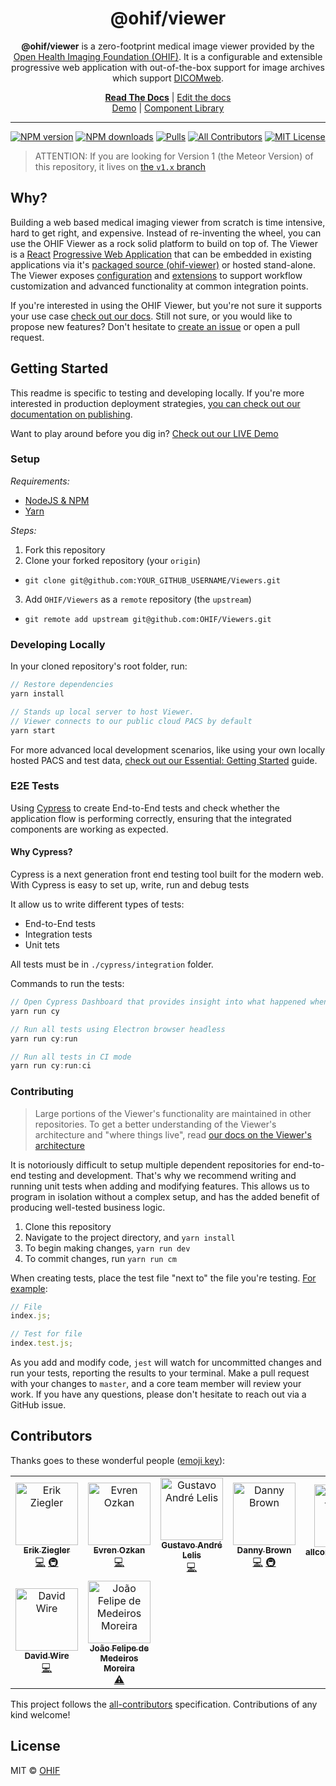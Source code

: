 <!-- prettier-ignore-start -->
<!-- markdownlint-disable -->
<div align="center">
  <h1>@ohif/viewer</h1>
  <p><strong>@ohif/viewer</strong> is a zero-footprint medical image viewer provided by the <a href="http://ohif.org/">Open Health Imaging Foundation (OHIF)</a>. It is a configurable and extensible progressive web application with out-of-the-box support for image archives which support <a href="https://www.dicomstandard.org/dicomweb/">DICOMweb</a>.</p>
</div>


<div align="center">
  <a href="https://docs.ohif.org/"><strong>Read The Docs</strong></a> |
  <a href="https://github.com/OHIF/Viewers/tree/master/docs/latest">Edit the docs</a>
</div>
<div align="center">
  <a href="https://docs.ohif.org/demo">Demo</a> |
  <a href="https://react.ohif.org/">Component Library</a>
</div>


<hr />

[![NPM version][npm-version-image]][npm-url]
[![NPM downloads][npm-downloads-image]][npm-url]
[![Pulls][docker-pulls-img]][docker-image-url]
[![All Contributors](https://img.shields.io/badge/all_contributors-9-orange.svg?style=flat-square)](#contributors)
[![MIT License][license-image]][license-url]
<!-- markdownlint-enable -->
<!-- prettier-ignore-end -->

> ATTENTION: If you are looking for Version 1 (the Meteor Version) of this
> repository, it lives on
> [the `v1.x` branch](https://github.com/OHIF/Viewers/tree/v1.x)

## Why?

Building a web based medical imaging viewer from scratch is time intensive, hard
to get right, and expensive. Instead of re-inventing the wheel, you can use the
OHIF Viewer as a rock solid platform to build on top of. The Viewer is a
[React][react-url] [Progressive Web Application][pwa-url] that can be embedded
in existing applications via it's [packaged source
(ohif-viewer)][ohif-viewer-url] or hosted stand-alone. The Viewer exposes
[configuration][configuration-url] and [extensions][extensions-url] to support
workflow customization and advanced functionality at common integration points.

If you're interested in using the OHIF Viewer, but you're not sure it supports
your use case [check out our docs](https://docs.ohif.org/). Still not sure, or
you would like to propose new features? Don't hesitate to
[create an issue](https://github.com/OHIF/Viewers/issues) or open a pull
request.

## Getting Started

This readme is specific to testing and developing locally. If you're more
interested in production deployment strategies,
[you can check out our documentation on publishing](https://docs.ohif.org/).

Want to play around before you dig in?
[Check out our LIVE Demo](https://viewer.ohif.org/)

### Setup

_Requirements:_

- [NodeJS & NPM](https://nodejs.org/en/download/)
- [Yarn](https://yarnpkg.com/lang/en/docs/install/)

_Steps:_

1. Fork this repository
2. Clone your forked repository (your `origin`)

- `git clone git@github.com:YOUR_GITHUB_USERNAME/Viewers.git`

3. Add `OHIF/Viewers` as a `remote` repository (the `upstream`)

- `git remote add upstream git@github.com:OHIF/Viewers.git`

### Developing Locally

In your cloned repository's root folder, run:

```js
// Restore dependencies
yarn install

// Stands up local server to host Viewer.
// Viewer connects to our public cloud PACS by default
yarn start
```

For more advanced local development scenarios, like using your own locally
hosted PACS and test data,
[check out our Essential: Getting Started](https://docs.ohif.org/getting-started.html)
guide.

### E2E Tests

Using [Cypress](https://www.cypress.io/) to create End-to-End tests and check
whether the application flow is performing correctly, ensuring that the
integrated components are working as expected.

#### Why Cypress?

Cypress is a next generation front end testing tool built for the modern web.
With Cypress is easy to set up, write, run and debug tests

It allow us to write different types of tests:

- End-to-End tests
- Integration tests
- Unit tets

All tests must be in `./cypress/integration` folder.

Commands to run the tests:

```js
// Open Cypress Dashboard that provides insight into what happened when your tests ran
yarn run cy

// Run all tests using Electron browser headless
yarn run cy:run

// Run all tests in CI mode
yarn run cy:run:ci
```

### Contributing

> Large portions of the Viewer's functionality are maintained in other
> repositories. To get a better understanding of the Viewer's architecture and
> "where things live", read
> [our docs on the Viewer's architecture](https://docs.ohif.org/architecture/index.html#overview)

It is notoriously difficult to setup multiple dependent repositories for
end-to-end testing and development. That's why we recommend writing and running
unit tests when adding and modifying features. This allows us to program in
isolation without a complex setup, and has the added benefit of producing
well-tested business logic.

1. Clone this repository
2. Navigate to the project directory, and `yarn install`
3. To begin making changes, `yarn run dev`
4. To commit changes, run `yarn run cm`

When creating tests, place the test file "next to" the file you're testing.
[For example](https://github.com/OHIF/Viewers/blob/master/src/utils/index.test.js):

```js
// File
index.js;

// Test for file
index.test.js;
```

As you add and modify code, `jest` will watch for uncommitted changes and run
your tests, reporting the results to your terminal. Make a pull request with
your changes to `master`, and a core team member will review your work. If you
have any questions, please don't hesitate to reach out via a GitHub issue.

## Contributors

Thanks goes to these wonderful people
([emoji key](https://allcontributors.org/docs/en/emoji-key)):

<!-- ALL-CONTRIBUTORS-LIST:START - Do not remove or modify this section -->
<!-- prettier-ignore -->
<table><tr><td align="center"><a href="https://github.com/swederik"><img src="https://avatars3.githubusercontent.com/u/607793?v=4" width="100px;" alt="Erik Ziegler"/><br /><sub><b>Erik Ziegler</b></sub></a><br /><a href="https://github.com/OHIF/Viewers/commits?author=swederik" title="Code">💻</a> <a href="#infra-swederik" title="Infrastructure (Hosting, Build-Tools, etc)">🚇</a></td><td align="center"><a href="https://github.com/evren217"><img src="https://avatars1.githubusercontent.com/u/4920551?v=4" width="100px;" alt="Evren Ozkan"/><br /><sub><b>Evren Ozkan</b></sub></a><br /><a href="https://github.com/OHIF/Viewers/commits?author=evren217" title="Code">💻</a></td><td align="center"><a href="https://github.com/galelis"><img src="https://avatars3.githubusercontent.com/u/2378326?v=4" width="100px;" alt="Gustavo André Lelis"/><br /><sub><b>Gustavo André Lelis</b></sub></a><br /><a href="https://github.com/OHIF/Viewers/commits?author=galelis" title="Code">💻</a></td><td align="center"><a href="http://dannyrb.com/"><img src="https://avatars1.githubusercontent.com/u/5797588?v=4" width="100px;" alt="Danny Brown"/><br /><sub><b>Danny Brown</b></sub></a><br /><a href="https://github.com/OHIF/Viewers/commits?author=dannyrb" title="Code">💻</a> <a href="#infra-dannyrb" title="Infrastructure (Hosting, Build-Tools, etc)">🚇</a></td><td align="center"><a href="https://github.com/all-contributors/all-contributors-bot"><img src="https://avatars3.githubusercontent.com/u/46843839?v=4" width="100px;" alt="allcontributors[bot]"/><br /><sub><b>allcontributors[bot]</b></sub></a><br /><a href="https://github.com/OHIF/Viewers/commits?author=allcontributors" title="Documentation">📖</a></td><td align="center"><a href="https://www.linkedin.com/in/siliconvalleynextgeneration/"><img src="https://avatars0.githubusercontent.com/u/1230575?v=4" width="100px;" alt="Esref Durna"/><br /><sub><b>Esref Durna</b></sub></a><br /><a href="#question-EsrefDurna" title="Answering Questions">💬</a></td><td align="center"><a href="https://github.com/diego0020"><img src="https://avatars3.githubusercontent.com/u/7297450?v=4" width="100px;" alt="diego0020"/><br /><sub><b>diego0020</b></sub></a><br /><a href="https://github.com/OHIF/Viewers/commits?author=diego0020" title="Code">💻</a></td></tr><tr><td align="center"><a href="https://github.com/dlwire"><img src="https://avatars3.githubusercontent.com/u/1167291?v=4" width="100px;" alt="David Wire"/><br /><sub><b>David Wire</b></sub></a><br /><a href="https://github.com/OHIF/Viewers/commits?author=dlwire" title="Code">💻</a></td><td align="center"><a href="https://github.com/jfmedeiros1820"><img src="https://avatars1.githubusercontent.com/u/2211708?v=4" width="100px;" alt="João Felipe de Medeiros Moreira"/><br /><sub><b>João Felipe de Medeiros Moreira</b></sub></a><br /><a href="https://github.com/OHIF/Viewers/commits?author=jfmedeiros1820" title="Tests">⚠️</a></td></tr></table>

<!-- ALL-CONTRIBUTORS-LIST:END -->

This project follows the
[all-contributors](https://github.com/all-contributors/all-contributors)
specification. Contributions of any kind welcome!

## License

MIT © [OHIF](https://github.com/OHIF)

<!--
Links:
-->

<!-- prettier-ignore-start -->
[npm-url]: https://npmjs.org/package/ohif-viewer
[npm-downloads-image]: https://img.shields.io/npm/dm/ohif-viewer.svg?style=flat-square
[npm-version-image]: https://img.shields.io/npm/v/ohif-viewer.svg?style=flat-square
[docker-pulls-img]: https://img.shields.io/docker/pulls/ohif/viewer.svg?style=flat-square
[docker-image-url]: https://hub.docker.com/r/ohif/viewer
[all-contributors-image]: https://img.shields.io/badge/all_contributors-0-orange.svg?style=flat-square
[license-image]: https://img.shields.io/badge/license-MIT-blue.svg?style=flat-square
[license-url]: LICENSE
<!-- DOCS -->
[react-url]: https://reactjs.org/
[pwa-url]: https://developers.google.com/web/progressive-web-apps/
[ohif-viewer-url]: https://www.npmjs.com/package/ohif-viewer
[configuration-url]: https://docs.ohif.org/configuring/
[extensions-url]: https://docs.ohif.org/extensions
<!-- Misc. -->
[react-viewer]: https://github.com/OHIF/Viewers/tree/react
<!-- Issue Boilerplate -->
[bugs]: https://github.com/OHIF/Viewers/labels/bug
[requests-feature]: https://github.com/OHIF/Viewers/labels/enhancement
[good-first-issue]: https://github.com/OHIF/Viewers/labels/good%20first%20issue
[google-group]: https://groups.google.com/forum/#!forum/cornerstone-platform

<!-- prettier-ignore-end -->
